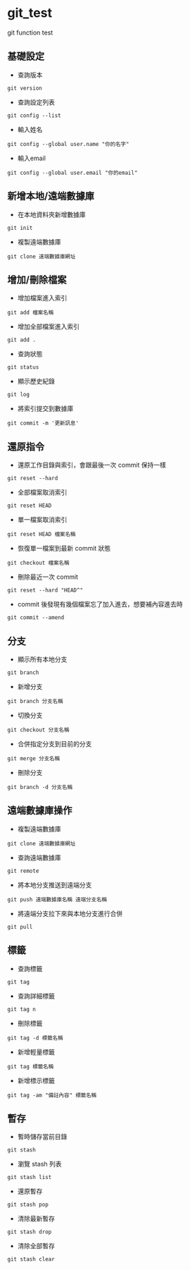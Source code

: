 # git_test
git function test

## 基礎設定

* 查詢版本
```
git version
```

* 查詢設定列表
```
git config --list
```

* 輸入姓名
```
git config --global user.name "你的名字"
```

* 輸入email
```
git config --global user.email "你的email"
```

## 新增本地/遠端數據庫

* 在本地資料夾新增數據庫
```
git init
```

* 複製遠端數據庫
```
git clone 遠端數據庫網址
```

## 增加/刪除檔案

* 增加檔案進入索引
```
git add 檔案名稱
```

* 增加全部檔案進入索引
```
git add .
```

* 查詢狀態
```
git status
```

* 顯示歷史紀錄
```
git log
```

* 將索引提交到數據庫
```
git commit -m '更新訊息'
```

## 還原指令
* 還原工作目錄與索引，會跟最後一次 commit 保持一樣
```
git reset --hard
```

* 全部檔案取消索引
```
git reset HEAD
```

* 單一檔案取消索引
```
git reset HEAD 檔案名稱
```

* 恢復單一檔案到最新 commit 狀態
```
git checkout 檔案名稱
```

* 刪除最近一次 commit 
```
git reset --hard "HEAD^"
```

* commit 後發現有幾個檔案忘了加入進去，想要補內容進去時
```
git commit --amend
```

## 分支

* 顯示所有本地分支
```
git branch
```

* 新增分支
```
git branch 分支名稱
```

* 切換分支
```
git checkout 分支名稱
```

* 合併指定分支到目前的分支
```
git merge 分支名稱
```

* 刪除分支
```
git branch -d 分支名稱
```

## 遠端數據庫操作

* 複製遠端數據庫
```
git clone 遠端數據庫網址
```

* 查詢遠端數據庫
```
git remote
```

* 將本地分支推送到遠端分支
```
git push 遠端數據庫名稱 遠端分支名稱
```

* 將遠端分支拉下來與本地分支進行合併
```
git pull
```

## 標籤

* 查詢標籤
```
git tag
```

* 查詢詳細標籤
```
git tag n
```

* 刪除標籤
```
git tag -d 標籤名稱
```

* 新增輕量標籤
```
git tag 標籤名稱
```

* 新增標示標籤
```
git tag -am "備註內容" 標籤名稱
```

## 暫存

* 暫時儲存當前目錄
```
git stash
```

* 瀏覽 stash 列表
```
git stash list
```

* 還原暫存
```
git stash pop
```

* 清除最新暫存
```
git stash drop
```

* 清除全部暫存
```
git stash clear
```
